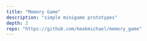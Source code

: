 ```yaml
---
title: "Memory Game"
description: "simple minigame prototypes"
depth: 2
repo: "https://github.com/kmakmichael/memory_game"
---
```


